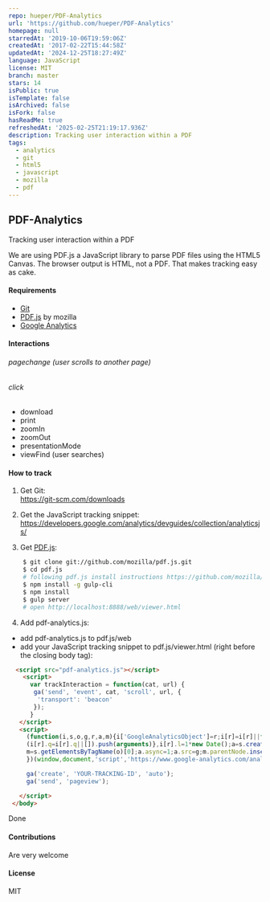 ```yaml
---
repo: hueper/PDF-Analytics
url: 'https://github.com/hueper/PDF-Analytics'
homepage: null
starredAt: '2019-10-06T19:59:06Z'
createdAt: '2017-02-22T15:44:58Z'
updatedAt: '2024-12-25T18:27:49Z'
language: JavaScript
license: MIT
branch: master
stars: 14
isPublic: true
isTemplate: false
isArchived: false
isFork: false
hasReadMe: true
refreshedAt: '2025-02-25T21:19:17.936Z'
description: Tracking user interaction within a PDF
tags:
  - analytics
  - git
  - html5
  - javascript
  - mozilla
  - pdf
---
```


## PDF-Analytics
Tracking user interaction within a PDF

We are using PDF.js a JavaScript library to parse PDF files using the HTML5 Canvas. The browser output is HTML, not a PDF. That makes tracking easy as cake.

#### Requirements
* [Git](https://git-scm.com/downloads)
* [PDF.js](https://github.com/mozilla/pdf.js/) by mozilla
* [Google Analytics](https://analytics.google.com/)

#### Interactions

###### pagechange (user scrolls to another page)

###### click
* download
* print
* zoomIn
* zoomOut
* presentationMode
* viewFind (user searches)

#### How to track

1. Get Git:<br/>
https://git-scm.com/downloads

2. Get the JavaScript tracking snippet:<br/>
https://developers.google.com/analytics/devguides/collection/analyticsjs/

3. Get [PDF.js](https://github.com/mozilla/pdf.js/):
```bash
    $ git clone git://github.com/mozilla/pdf.js.git
    $ cd pdf.js
    # following pdf.js install instructions https://github.com/mozilla/pdf.js#getting-the-code:
    $ npm install -g gulp-cli
    $ npm install
    $ gulp server
    # open http://localhost:8888/web/viewer.html
```

4. Add pdf-analytics.js:
  - add pdf-analytics.js to pdf.js/web
  - add your JavaScript tracking snippet to pdf.js/viewer.html (right before the closing body tag):

  ```html
    <script src="pdf-analytics.js"></script>
      <script>
        var trackInteraction = function(cat, url) {
         ga('send', 'event', cat, 'scroll', url, {
          'transport': 'beacon'
         });
        }
     </script>
     <script>
       (function(i,s,o,g,r,a,m){i['GoogleAnalyticsObject']=r;i[r]=i[r]||function(){
       (i[r].q=i[r].q||[]).push(arguments)},i[r].l=1*new Date();a=s.createElement(o),
       m=s.getElementsByTagName(o)[0];a.async=1;a.src=g;m.parentNode.insertBefore(a,m)
       })(window,document,'script','https://www.google-analytics.com/analytics.js','ga');

       ga('create', 'YOUR-TRACKING-ID', 'auto');
       ga('send', 'pageview');

     </script>
   </body>
  ```
  Done

#### Contributions
Are very welcome

#### License
MIT
